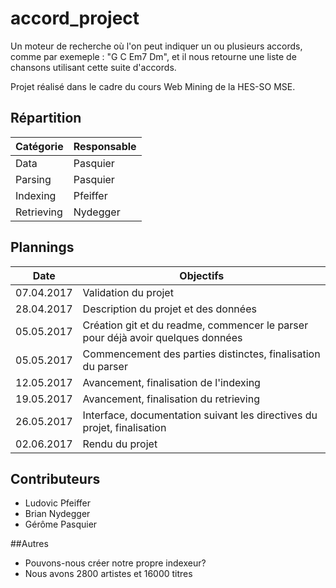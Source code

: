 # accord_project

Un moteur de recherche où l'on peut indiquer un ou plusieurs accords, comme par exemeple : "G C Em7 Dm", et il nous retourne une liste de chansons utilisant cette suite d'accords.

Projet réalisé dans le cadre du cours Web Mining de la HES-SO MSE.

## Répartition

| Catégorie  | Responsable |
| ------------- | ------------- |
| Data  | Pasquier  |
| Parsing  | Pasquier  |
| Indexing  | Pfeiffer  |
| Retrieving  | Nydegger  |

## Plannings

| Date  | Objectifs |
| ------------- | ------------- |
| 07.04.2017 | Validation du projet  |
| 28.04.2017 | Description du projet et des données  |
| 05.05.2017 | Création git et du readme, commencer le parser pour déjà avoir quelques données |
| 05.05.2017 | Commencement des parties distinctes, finalisation du parser |
| 12.05.2017 | Avancement, finalisation de l'indexing |
| 19.05.2017 | Avancement, finalisation du retrieving |
| 26.05.2017 | Interface, documentation suivant les directives du projet, finalisation |
| 02.06.2017 | Rendu du projet |

## Contributeurs

  * Ludovic Pfeiffer
  * Brian Nydegger
  * Gérôme Pasquier


##Autres

 * Pouvons-nous créer notre propre indexeur?
 * Nous avons 2800 artistes et 16000 titres
